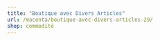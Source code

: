 ```yaml
---
title: "Boutique avec Divers Articles"
url: /macenta/boutique-avec-divers-articles-29/
shop: commodité
---
```

